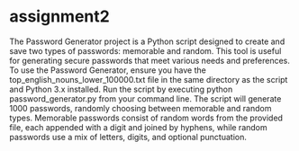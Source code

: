 # assignment2
The Password Generator project is a Python script designed to create and save two types of passwords: memorable and random. This tool is useful for generating secure passwords that meet various needs and preferences.
To use the Password Generator, ensure you have the top_english_nouns_lower_100000.txt file in the same directory as the script and Python 3.x installed. Run the script by executing python password_generator.py from your command line. The script will generate 1000 passwords, randomly choosing between memorable and random types. Memorable passwords consist of random words from the provided file, each appended with a digit and joined by hyphens, while random passwords use a mix of letters, digits, and optional punctuation. 
